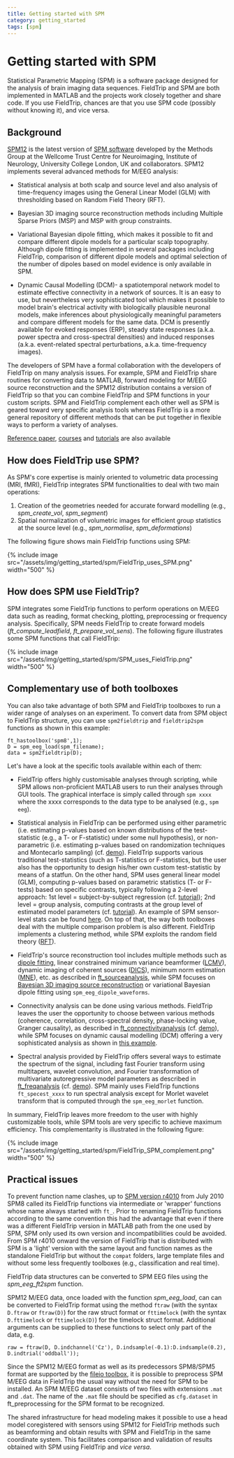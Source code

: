 ```yaml
---
title: Getting started with SPM
category: getting_started
tags: [spm]
---
```


# Getting started with SPM

Statistical Parametric Mapping (SPM) is a software package designed for the analysis of brain imaging data sequences. FieldTrip and SPM are both implemented in MATLAB and the projects work closely together and share code. If you use FieldTrip, chances are that you use SPM code (possibly without knowing it), and vice versa.

## Background

[SPM12](http://www.fil.ion.ucl.ac.uk/spm/software/spm8b/) is the latest version of [SPM software](http://www.fil.ion.ucl.ac.uk/spm/) developed by the Methods Group at the Wellcome Trust Centre for Neuroimaging, Institute of Neurology, University College London, UK and collaborators. SPM12 implements several advanced methods for M/EEG analysis:

- Statistical analysis at both scalp and source level and also analysis of time-frequency images using the General Linear Model (GLM) with thresholding based on Random Field Theory (RFT).

- Bayesian 3D imaging source reconstruction methods including Multiple Sparse Priors (MSP) and MSP with group constraints.

- Variational Bayesian dipole fitting, which makes it possible to fit and compare different dipole models for a particular scalp topography. Although dipole fitting is implemented in several packages including FieldTrip, comparison of different dipole models and optimal selection of the number of dipoles based on model evidence is only available in SPM.

- Dynamic Causal Modelling (DCM)- a spatiotemporal network model to estimate effective connectivity in a network of sources. It is an easy to use, but nevertheless very sophisticated tool which makes it possible to model brain's electrical activity with biologically plausible neuronal models, make inferences about physiologically meaningful parameters and compare different models for the same data. DCM is presently available for evoked responses (ERP), steady state responses (a.k.a. power spectra and cross-spectral densities) and induced responses (a.k.a. event-related spectral perturbations, a.k.a. time-frequency images).

The developers of SPM have a formal collaboration with the developers of FieldTrip on many analysis issues. For example, SPM and FieldTrip share routines for converting data to MATLAB, forward modeling for M/EEG source reconstruction and the SPM12 distribution contains a version of FieldTrip so that you can combine FieldTrip and SPM functions in your custom scripts. SPM and FieldTrip complement each other well as SPM is geared toward very specific analysis tools whereas FieldTrip is a more general repository of different methods that can be put together in flexible ways to perform a variety of analyses.

[Reference paper](https://www.hindawi.com/journals/cin/2011/852961/), [courses](https://www.fil.ion.ucl.ac.uk/spm/course/video/) and [tutorials](https://jsheunis.github.io/2018-06-28-spm12-matlab-scripting-tutorial-1/) are also available


## How does FieldTrip use SPM?

As SPM's core expertise is mainly oriented to volumetric data processing (MRI, fMRI), FieldTrip integrates SPM functionalities to deal with two main operations:

1. Creation of the geometries needed for accurate forward modelling (e.g., _spm_create_vol_, _spm_segment_)
2. Spatial normalization of volumetric images for efficient group statistics at the source level (e.g., _spm_normalise_, _spm_deformations_)

The following figure shows main FieldTrip functions using SPM:

{% include image src="/assets/img/getting_started/spm/FieldTrip_uses_SPM.png" width="500" %}


## How does SPM use FieldTrip?

SPM integrates some FieldTrip functions to perform operations on M/EEG data such as reading, format checking, plotting, preprocessing or frequency analysis. Specifically, SPM needs FieldTrip to create forward models (_ft_compute_leadfield_, _ft_prepare_vol_sens_). The following figure illustrates some SPM functions that call FieldTrip:

{% include image src="/assets/img/getting_started/spm/SPM_uses_FieldTrip.png" width="500" %}


## Complementary use of both toolboxes

You can also take advantage of both SPM and FieldTrip toolboxes to run a wider range of analyses on an experiment. To convert data from SPM object to FieldTrip structure, you can use `spm2fieldtrip` and `fieldtrip2spm` functions as shown in this example:

    ft_hastoolbox('spm8',1);
    D = spm_eeg_load(spm_filename);
    data = spm2fieldtrip(D);

Let's have a look at the specific tools available within each of them:

- FieldTrip offers highly customisable analyses through scripting, while SPM allows non-proficient MATLAB users to run their analyses through GUI tools. The graphical interface is simply called through `spm xxxx` where the xxxx corresponds to the data type to be analysed (e.g., `spm eeg`).

- Statistical analysis in FieldTrip can be performed using either parametric (i.e. estimating p-values based on known distributions of the test-statistic (e.g., a T- or F-statistic) under some null hypothesis), or non-parametric (i.e. estimating p-values based on randomization techniques and Montecarlo sampling) (cf. [demo](/workshop/meg-uk-2015/fieldtrip-stats-demo)). FieldTrip supports various traditional test-statistics (such as T-statistics or F-statistics, but the user also has the opportunity to design his/her own custom test-statistic by means of a statfun. On the other hand, SPM uses general linear model (GLM), computing p-values based on parametric statistics (T- or F-tests) based on specific contrasts, typically following a 2-level approach: 1st level = subject-by-subject regression (cf. [tutorial](https://www.youtube.com/watch?v=KdB9F8cf0L0&list=PLx_IWc-RN82uKTWzgho2ARVGan8TNlb9d&index=12)); 2nd level = group analysis, computing contrasts at the group level of estimated model parameters (cf. [tutorial](https://www.youtube.com/watch?v=_7jzkV7oUXg&list=PLx_IWc-RN82uKTWzgho2ARVGan8TNlb9d&index=13)). An example of SPM sensor-level stats can be found [here](/workshop/meg-uk-2015/spm_stats). On top of that, the way both toolboxes deal with the multiple comparison problem is also different. FieldTrip implements a clustering method, while SPM exploits the random field theory ([RFT](https://www.fil.ion.ucl.ac.uk/spm/doc/books/hbf2/pdfs/Ch14.pdf)).

- FieldTrip's source reconstruction tool includes multiple methods such as [dipole fitting](/workshop/natmeg2014/dipolefitting/), linear constrained minimum variance beamformer ([LCMV](/tutorial/beamformer_lcmv/)), dynamic imaging of coherent sources ([DICS](/tutorial/beamformer/)), minimum norm estimation ([MNE](/tutorial/minimumnormestimate)), etc. as described in [ft_sourceanalysis](/reference/ft_sourceanalysis), while SPM focuses on [Bayesian 3D imaging source reconstruction](/workshop/meg-uk-2015/spm_source) or variational Bayesian dipole fitting using `spm_eeg_dipole_waveforms`.

- Connectivity analysis can be done using various methods. FieldTrip leaves the user the opportunity to choose between various methods (coherence, correlation, cross-spectral density, phase-locking value, Granger causality), as described in [ft_connectivityanalysis](/reference/ft_connectivityanalysis) (cf. [demo](/workshop/meg-uk-2015/fieldtrip-connectivity-demo)), while SPM focuses on dynamic causal modelling (DCM) offering a very sophisticated analysis as shown in [this example](/workshop/meg-uk-2015/dcm_tutorial).

- Spectral analysis provided by FieldTrip offers several ways to estimate the spectrum of the signal, including fast Fourier transform using multitapers, wavelet convolution, and Fourier transformation of multivariate autoregressive model parameters as described in [ft_freqanalysis](/reference/ft_freqanalysis) (cf. [demo](/workshop/oslo2019/timefrequency)). SPM mainly uses FieldTrip functions `ft_specest_xxxx` to run spectral analysis except for Morlet wavelet transform that is computed through the `spm_eeg_morlet` function.

In summary, FieldTrip leaves more freedom to the user with highly customizable tools, while SPM tools are very specific to achieve maximum efficiency. This complementarity is illustrated in the following figure:

{% include image src="/assets/img/getting_started/spm/FieldTrip_SPM_complement.png" width="500" %}


## Practical issues

To prevent function name clashes, up to [SPM version r4010](https://github.com/spm/spm8/releases/tag/r4010) from July 2010 SPM8 called its FieldTrip functions via intermediate or 'wrapper' functions whose name always started with `ft_`. Prior to renaming FieldTrip functions according to the same convention this had the advantage that even if there was a different FieldTrip version in MATLAB path from the one used by SPM, SPM only used its own version and incompatibilities could be avoided. From SPM r4010 onward the version of FieldTrip that is distributed with SPM is a 'light' version with the same layout and function names as the standalone FieldTrip but without the `compat` folders, large template files and without some less frequently toolboxes (e.g., classification and real time).

FieldTrip data structures can be converted to SPM EEG files using the _spm_eeg_ft2spm_ function.

SPM12 M/EEG data, once loaded with the function _spm_eeg_load_, can can be converted to FieldTrip format using the method `ftraw` (with the syntax `D.ftraw` or `ftraw(D)`) for the raw struct format or `fttimelock` (with the syntax `D.fttimelock` or `fttimelock(D)`) for the timelock struct format. Additional arguments can be supplied to these functions to select only part of the data, e.g.

    raw = ftraw(D, D.indchannel('Cz'), D.indsample(-0.1):D.indsample(0.2), D.indtrial('oddball'));

Since the SPM12 M/EEG format as well as its predecessors SPM8/SPM5 format are supported by the [fileio toolbox](/development/module/fileio), it is possible to preprocess SPM M/EEG data in FieldTrip the usual way without the need for SPM to be installed. An SPM M/EEG dataset consists of two files with extensions `.mat` and `.dat`. The name of the `.mat` file should be specified as `cfg.dataset` in ft_preprocessing for the SPM format to be recognized.

The shared infrastructure for head modeling makes it possible to use a head model coregistered with sensors using SPM12 for FieldTrip methods such as beamforming and obtain results with SPM and FieldTrip in the same coordinate system. This facilitates comparison and validation of results obtained with SPM using FieldTrip and _vice versa_.
